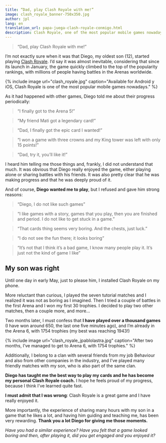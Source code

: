 ```yaml
---
title: “Dad, play Clash Royale with me!”
image: clash_royale_banner-750x350.jpg
author: jpl
lang: en
translation_url: papa-juega-clash-royale-conmigo.html
description: Clash Royale, one of the most popular mobile games nowadays. I used to say I would never play it, but my son convinced me to try it.
---
```


> “Dad, play Clash Royale with me!”

I’m not exactly sure when it was that Diego, my oldest son (12), started playing [Clash Royale](https://clashroyale.com/es). I’d say it was almost inevitable, considering that since its launch in January, the game quickly climbed to the top of the popularity rankings, with millions of people having battles in the Arenas worldwide.

{% include image url="clash_royale.jpg" caption="Available for Android y iOS, Clash Royale is one of the most popular mobile games nowadays." %}

As it had happened with other games, Diego told me about their progress periodically:

> “I finally got to the Arena 5!”

> “My friend Mati got a legendary card!”

> “Dad, I finally got the epic card I wanted!”

> “I won a game with three crowns and my King tower was left with only 15 points!”

> “Dad, try it, you’ll like it!”

I heard him telling me those things and, frankly, I did not understand that much. It was obvious that Diego really enjoyed the game, either playing alone or sharing battles with his friends. It was also pretty clear that he was making progress and that he was deeply proud of it.

And of course, **Diego wanted me to play**, but I refused and gave him strong reasons:

> “Diego, I do not like such games”

> “I like games with a story, games that you play, then you are finished and period. I do not like to get stuck in a game.”

> “That cards thing seems very boring. And the chests, just luck.”

> “I do not see the fun there; it looks boring”

> “It’s not that I think it’s a bad game, I know many people play it. It’s just not the kind of game I like”

## My son was right

Until one day in early May, just to please him, I installed Clash Royale on my phone.

More reluctant than curious, I played the seven tutorial matches and I realized it was not as boring as I imagined. Then I tried a couple of battles in the first Arena and I won my first 30 trophies. I decided to play two other matches, then a couple more, and more…

Two months later, I must confess that **I have played over a thousand games** (I have won around 650, the last one five minutes ago), and I’m already in the Arena 6, with 1754 trophies (my best was reaching 1943!)

{% include image url="clash_royale_jpablolastra.jpg" caption="After two months, I’ve managed to get to Arena 6, with 1754 trophies." %}

Additionally, I belong to a clan with several friends from my job Behaviour and also from other companies in the industry, and I’ve played many friendly matches with my son, who is also part of the same clan.

**Diego has taught me the best way to play my cards and he has become my personal Clash Royale coach.** I hope he feels proud of my progress, because I think I’ve learned quite fast.

**I must admit that I was wrong**: Clash Royale is a great game and I have really enjoyed it.

More importantly, the experience of sharing many hours with my son in a game that he likes a lot, and having him guiding and teaching me, has been very rewarding. **Thank you a lot Diego for giving me those moments.**

*Have you had a similar experience? Have you felt that a game looked boring and then, after playing it, did you get engaged and you enjoyed it?*
